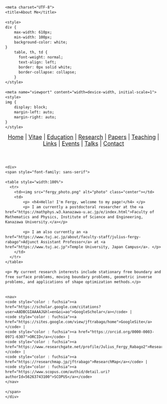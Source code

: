 <!-- Basic HTML Structure -->
<html>
<head>
  	
	<meta charset="UTF-8">
	<title>About Me</title>
	
	<style>
	div {
	    max-width: 610px;
	    min-width: 100px;
	    background-color: white;
	}
		table, th, td {
		  font-weight: normal;	
		  text-align: left;	
		  border: 0px solid white;
		  border-collapse: collapse;
		}
	</style>
	
	<meta name="viewport" content="width=device-width, initial-scale=1">
	<style>
	img {
	    display: block;
	    margin-left: auto;
	    margin-right: auto;
	}
	</style>

</head>

<body>
	<header>	
	<font size="+1">	
	<nav>
	<a href="jftrabago.github.io">Home</a> |
	<a href="https://drive.google.com/file/d/1eNqmiGWfEfByg0YGnT4EsfNjb3jcCzP_/view?usp=share_link">Vitae</a> |
	<a href="education.html">Education</a> |
	<a href="research.html">Research</a> |	
	<a href="recentpapers.html">Papers</a> |
	<a href="teaching.html">Teaching</a> |
	<a href="links.html">Links</a> |
	<a href="events.html">Events</a> |
	<a href="talks.html">Talks</a> |
	<a href="contact.html">Contact</a>
	</nav>
	</font>		
	</header>

 
	<div>
	<span style="font-family: sans-serif">
	
	<table style="width:100%">
	  <tr>
	    <td><img src="fergy_photo.png" alt="photo" class="center"></td>
	    <td>	
			<p> <h4>Hello! I'm Fergy, welcome to my page!</h4> </p>
			<p> I am currently a postdoctoral researcher at the <a href="https://mathphys.w3.kanazawa-u.ac.jp/e/index.html">Faculty of Mathematics and Physics, Institute of Science and Engineering, Kanazawa University.</a></p>
			
			<p> I am also currently an <a href="https://www.tuj.ac.jp/about/faculty-staff/julius-fergy-rabago">Adjunct Assistant Professor</a> at <a href="https://www.tuj.ac.jp">Temple University, Japan Campus</a>. </p>
		</td>  
	  </tr>
	</table>
	
	<p> My current research interests include stationary free boundary and free surface problems, moving boundary problems, geometric inverse problems, and applications of shape optimization methods.</p> 
	
	
	<nav>
	<code style="color : fuchsia"><a href="https://scholar.google.com/citations?user=A8DBCGIAAAAJ&hl=en&oi=ao">GoogleScholar</a></code> |
	<code style="color : fuchsia"><a href="https://sites.google.com/view/jftrabago/home">GoogleSite</a></code> |
	<code style="color : fuchsia"><a href="https://orcid.org/0000-0003-0971-6307">ORCID</a></code> |
	<code style="color : fuchsia"><a href="https://www.researchgate.net/profile/Julius_Fergy_Rabago2">ResearchGate</a></code> |
	<code style="color : fuchsia"><a href="https://researchmap.jp/jftrabago">ResearchMap</a></code> |	
	<code style="color : fuchsia"><a href="https://www.scopus.com/authid/detail.uri?authorId=56263743100">SCOPUS</a></code>
	</nav>
	
	</span>
	</div>
</body>

</html>
